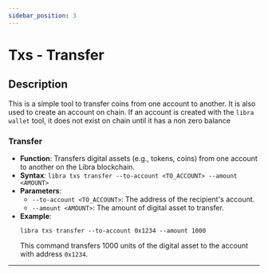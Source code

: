 ```yaml
---
sidebar_position: 3
---
```


# Txs - Transfer

## Description
This is a simple tool to transfer coins from one account to another. It is also used to create an account on chain. If an account is created with the `libra wallet` tool, it does not exist on chain until it has a non zero balance


### Transfer 
- **Function**: Transfers digital assets (e.g., tokens, coins) from one account to another on the Libra blockchain.
- **Syntax**: `libra txs transfer --to-account <TO_ACCOUNT> --amount <AMOUNT>`
- **Parameters**:
  - `--to-account <TO_ACCOUNT>`: The address of the recipient's account.
  - `--amount <AMOUNT>`: The amount of digital asset to transfer.
- **Example**:
  ```
  libra txs transfer --to-account 0x1234 --amount 1000
  ```
  This command transfers 1000 units of the digital asset to the account with address `0x1234`.

---
